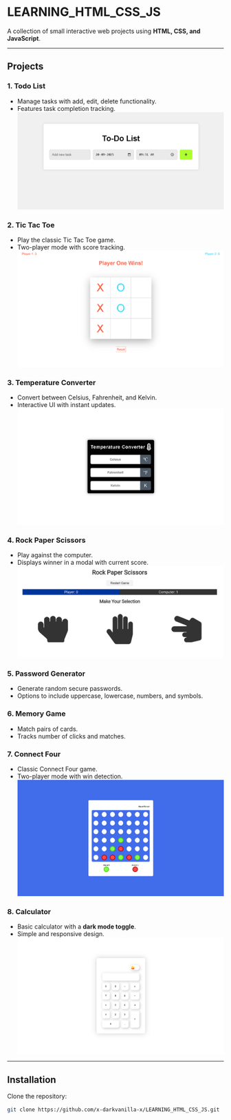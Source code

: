 # LEARNING_HTML_CSS_JS

A collection of small interactive web projects using **HTML, CSS, and JavaScript**.

---

## Projects

### 1. Todo List
- Manage tasks with add, edit, delete functionality.
- Features task completion tracking.
![Todo List Screenshot](images/todo-list.png)

### 2. Tic Tac Toe
- Play the classic Tic Tac Toe game.
- Two-player mode with score tracking.
![Tic Tac Toe Screenshot](images/tic-tac-toe.png)

### 3. Temperature Converter
- Convert between Celsius, Fahrenheit, and Kelvin.
- Interactive UI with instant updates.
![Temperature Converter Screenshot](images/temperature-converter.png)

### 4. Rock Paper Scissors
- Play against the computer.
- Displays winner in a modal with current score.
![Rock Paper Scissors Screenshot](images/rock-paper-scissors.png)

### 5. Password Generator
- Generate random secure passwords.
- Options to include uppercase, lowercase, numbers, and symbols.

### 6. Memory Game
- Match pairs of cards.
- Tracks number of clicks and matches.

### 7. Connect Four
- Classic Connect Four game.
- Two-player mode with win detection.
![Connect Four Screenshot](images/connect-four.png)

### 8. Calculator
- Basic calculator with a **dark mode toggle**.
- Simple and responsive design.
![Calculator Screenshot](images/calculator.png)

---

## Installation

Clone the repository:

```bash
git clone https://github.com/x-darkvanilla-x/LEARNING_HTML_CSS_JS.git
